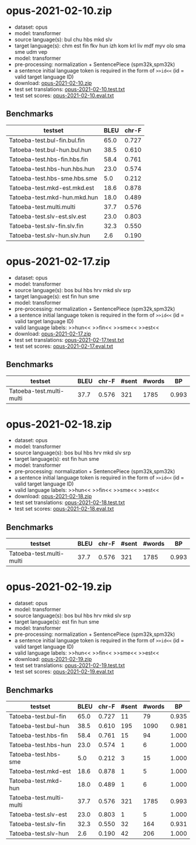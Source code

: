 # opus-2021-02-10.zip

* dataset: opus
* model: transformer
* source language(s): bul chu hbs mkd slv
* target language(s): chm est fin fkv hun izh kom krl liv mdf myv olo sma sme udm vep
* model: transformer
* pre-processing: normalization + SentencePiece (spm32k,spm32k)
* a sentence initial language token is required in the form of `>>id<<` (id = valid target language ID)
* download: [opus-2021-02-10.zip](https://object.pouta.csc.fi/Tatoeba-MT-models/zls-fiu/opus-2021-02-10.zip)
* test set translations: [opus-2021-02-10.test.txt](https://object.pouta.csc.fi/Tatoeba-MT-models/zls-fiu/opus-2021-02-10.test.txt)
* test set scores: [opus-2021-02-10.eval.txt](https://object.pouta.csc.fi/Tatoeba-MT-models/zls-fiu/opus-2021-02-10.eval.txt)

## Benchmarks

| testset               | BLEU  | chr-F |
|-----------------------|-------|-------|
| Tatoeba-test.bul-fin.bul.fin 	| 65.0 	| 0.727 |
| Tatoeba-test.bul-hun.bul.hun 	| 38.5 	| 0.610 |
| Tatoeba-test.hbs-fin.hbs.fin 	| 58.4 	| 0.761 |
| Tatoeba-test.hbs-hun.hbs.hun 	| 23.0 	| 0.574 |
| Tatoeba-test.hbs-sme.hbs.sme 	| 5.0 	| 0.212 |
| Tatoeba-test.mkd-est.mkd.est 	| 18.6 	| 0.878 |
| Tatoeba-test.mkd-hun.mkd.hun 	| 18.0 	| 0.489 |
| Tatoeba-test.multi.multi 	| 37.7 	| 0.576 |
| Tatoeba-test.slv-est.slv.est 	| 23.0 	| 0.803 |
| Tatoeba-test.slv-fin.slv.fin 	| 32.3 	| 0.550 |
| Tatoeba-test.slv-hun.slv.hun 	| 2.6 	| 0.190 |

# opus-2021-02-17.zip

* dataset: opus
* model: transformer
* source language(s): bos bul hbs hrv mkd slv srp
* target language(s): est fin hun sme
* model: transformer
* pre-processing: normalization + SentencePiece (spm32k,spm32k)
* a sentence initial language token is required in the form of `>>id<<` (id = valid target language ID)
* valid language labels: >>hun<< >>fin<< >>sme<< >>est<<
* download: [opus-2021-02-17.zip](https://object.pouta.csc.fi/Tatoeba-MT-models/zls-fiu/opus-2021-02-17.zip)
* test set translations: [opus-2021-02-17.test.txt](https://object.pouta.csc.fi/Tatoeba-MT-models/zls-fiu/opus-2021-02-17.test.txt)
* test set scores: [opus-2021-02-17.eval.txt](https://object.pouta.csc.fi/Tatoeba-MT-models/zls-fiu/opus-2021-02-17.eval.txt)

## Benchmarks

| testset | BLEU  | chr-F | #sent | #words | BP |
|---------|-------|-------|-------|--------|----|
| Tatoeba-test.multi-multi 	| 37.7 	| 0.576 	| 321 	| 1785 	| 0.993 |

# opus-2021-02-18.zip

* dataset: opus
* model: transformer
* source language(s): bos bul hbs hrv mkd slv srp
* target language(s): est fin hun sme
* model: transformer
* pre-processing: normalization + SentencePiece (spm32k,spm32k)
* a sentence initial language token is required in the form of `>>id<<` (id = valid target language ID)
* valid language labels: >>hun<< >>fin<< >>sme<< >>est<<
* download: [opus-2021-02-18.zip](https://object.pouta.csc.fi/Tatoeba-MT-models/zls-fiu/opus-2021-02-18.zip)
* test set translations: [opus-2021-02-18.test.txt](https://object.pouta.csc.fi/Tatoeba-MT-models/zls-fiu/opus-2021-02-18.test.txt)
* test set scores: [opus-2021-02-18.eval.txt](https://object.pouta.csc.fi/Tatoeba-MT-models/zls-fiu/opus-2021-02-18.eval.txt)

## Benchmarks

| testset | BLEU  | chr-F | #sent | #words | BP |
|---------|-------|-------|-------|--------|----|
| Tatoeba-test.multi-multi 	| 37.7 	| 0.576 	| 321 	| 1785 	| 0.993 |

# opus-2021-02-19.zip

* dataset: opus
* model: transformer
* source language(s): bos bul hbs hrv mkd slv srp
* target language(s): est fin hun sme
* model: transformer
* pre-processing: normalization + SentencePiece (spm32k,spm32k)
* a sentence initial language token is required in the form of `>>id<<` (id = valid target language ID)
* valid language labels: >>hun<< >>fin<< >>sme<< >>est<<
* download: [opus-2021-02-19.zip](https://object.pouta.csc.fi/Tatoeba-MT-models/zls-fiu/opus-2021-02-19.zip)
* test set translations: [opus-2021-02-19.test.txt](https://object.pouta.csc.fi/Tatoeba-MT-models/zls-fiu/opus-2021-02-19.test.txt)
* test set scores: [opus-2021-02-19.eval.txt](https://object.pouta.csc.fi/Tatoeba-MT-models/zls-fiu/opus-2021-02-19.eval.txt)

## Benchmarks

| testset | BLEU  | chr-F | #sent | #words | BP |
|---------|-------|-------|-------|--------|----|
| Tatoeba-test.bul-fin 	| 65.0 	| 0.727 	| 11 	| 79 	| 0.935 |
| Tatoeba-test.bul-hun 	| 38.5 	| 0.610 	| 195 	| 1090 	| 0.981 |
| Tatoeba-test.hbs-fin 	| 58.4 	| 0.761 	| 15 	| 94 	| 1.000 |
| Tatoeba-test.hbs-hun 	| 23.0 	| 0.574 	| 1 	| 6 	| 1.000 |
| Tatoeba-test.hbs-sme 	| 5.0 	| 0.212 	| 3 	| 15 	| 1.000 |
| Tatoeba-test.mkd-est 	| 18.6 	| 0.878 	| 1 	| 5 	| 1.000 |
| Tatoeba-test.mkd-hun 	| 18.0 	| 0.489 	| 1 	| 6 	| 1.000 |
| Tatoeba-test.multi-multi 	| 37.7 	| 0.576 	| 321 	| 1785 	| 0.993 |
| Tatoeba-test.slv-est 	| 23.0 	| 0.803 	| 1 	| 5 	| 1.000 |
| Tatoeba-test.slv-fin 	| 32.3 	| 0.550 	| 32 	| 164 	| 0.931 |
| Tatoeba-test.slv-hun 	| 2.6 	| 0.190 	| 42 	| 206 	| 1.000 |

